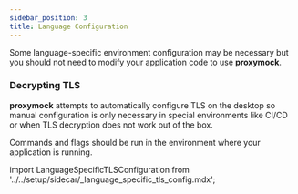 ```yaml
---
sidebar_position: 3
title: Language Configuration
---
```


Some language-specific environment configuration may be necessary but you should not need to modify your application code to use **proxymock**.

### Decrypting TLS

**proxymock** attempts to automatically configure TLS on the desktop so manual configuration is only necessary in special environments like CI/CD or when TLS decryption does not work out of the box.

Commands and flags should be run in the environment where your application is running.

import LanguageSpecificTLSConfiguration from '../../setup/sidecar/\_language_specific_tls_config.mdx';

<LanguageSpecificTLSConfiguration />
